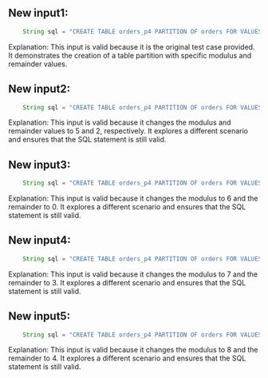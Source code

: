 ## New input1:
```java
    String sql = "CREATE TABLE orders_p4 PARTITION OF orders FOR VALUES WITH (MODULUS 4, REMAINDER 3);";
```
Explanation: This input is valid because it is the original test case provided. It demonstrates the creation of a table partition with specific modulus and remainder values.

## New input2:
```java
    String sql = "CREATE TABLE orders_p4 PARTITION OF orders FOR VALUES WITH (MODULUS 5, REMAINDER 2);";
```
Explanation: This input is valid because it changes the modulus and remainder values to 5 and 2, respectively. It explores a different scenario and ensures that the SQL statement is still valid.

## New input3:
```java
    String sql = "CREATE TABLE orders_p4 PARTITION OF orders FOR VALUES WITH (MODULUS 6, REMAINDER 0);";
```
Explanation: This input is valid because it changes the modulus to 6 and the remainder to 0. It explores a different scenario and ensures that the SQL statement is still valid.

## New input4:
```java
    String sql = "CREATE TABLE orders_p4 PARTITION OF orders FOR VALUES WITH (MODULUS 7, REMAINDER 3);";
```
Explanation: This input is valid because it changes the modulus to 7 and the remainder to 3. It explores a different scenario and ensures that the SQL statement is still valid.

## New input5:
```java
    String sql = "CREATE TABLE orders_p4 PARTITION OF orders FOR VALUES WITH (MODULUS 8, REMAINDER 4);";
```
Explanation: This input is valid because it changes the modulus to 8 and the remainder to 4. It explores a different scenario and ensures that the SQL statement is still valid.
